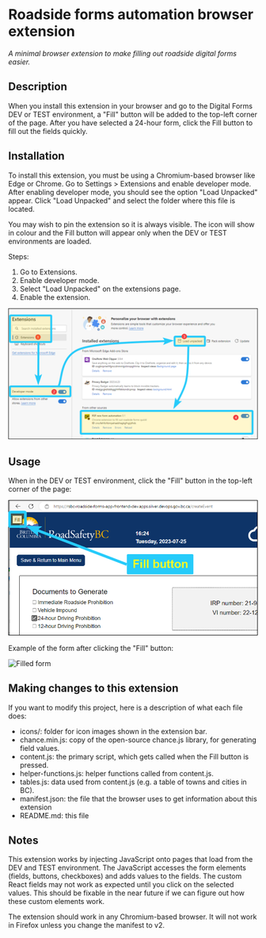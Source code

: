 # Roadside forms automation browser extension
*A minimal browser extension to make filling out roadside digital forms easier.*

## Description
When you install this extension in your browser and go to the Digital Forms DEV or TEST environment, a "Fill" button will be added to the top-left corner of the page. After you have selected a 24-hour form, click the Fill button to fill out the fields quickly.

## Installation
To install this extension, you must be using a Chromium-based browser like Edge or Chrome. Go to Settings > Extensions and enable developer mode. After enabling developer mode, you should see the option "Load Unpacked" appear. Click "Load Unpacked" and select the folder where this file is located. 

You may wish to pin the extension so it is always visible. The icon will show in colour and the Fill button will appear only when the DEV or TEST environments are loaded.

Steps:
 1. Go to Extensions.
 2. Enable developer mode.
 3. Select "Load Unpacked" on the extensions page.
 4. Enable the extension.

![Steps to install this extension](images/installation.png)

## Usage

When in the DEV or TEST environment, click the "Fill" button in the top-left corner of the page:

![This is what the button looks like](images/usage.png)

Example of the form after clicking the "Fill" button:

![Filled form](example.png)

## Making changes to this extension
If you want to modify this project, here is a description of what each file does:

- icons/: folder for icon images shown in the extension bar.
- chance.min.js: copy of the open-source chance.js library, for generating field values.
- content.js: the primary script, which gets called when the Fill button is pressed.
- helper-functions.js: helper functions called from content.js.
- tables.js: data used from content.js (e.g. a table of towns and cities in BC).
- manifest.json: the file that the browser uses to get information about this extension
- README.md: this file

## Notes
This extension works by injecting JavaScript onto pages that load from the DEV and TEST environment. The JavaScript accesses the form elements (fields, buttons, checkboxes) and adds values to the fields. The custom React fields may not work as expected until you click on the selected values. This should be fixable in the near future if we can figure out how these custom elements work.

The extension should work in any Chromium-based browser. It will not work in Firefox unless you change the manifest to v2.